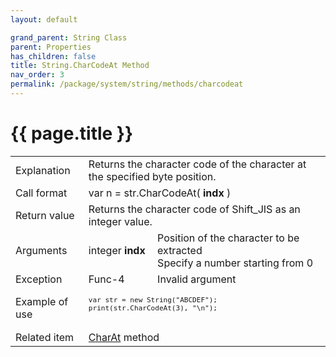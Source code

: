 ```yaml
---
layout: default

grand_parent: String Class
parent: Properties
has_children: false
title: String.CharCodeAt Method
nav_order: 3
permalink: /package/system/string/methods/charcodeat
---
```

# {{ page.title }}

<table>
  <tr>
    <td>Explanation</td>
    <td colspan="2">Returns the character code of the character at the specified byte position.</td>
  </tr>
  <tr>
    <td>Call format</td>
    <td colspan="2">var n = str.CharCodeAt( <b>indx</b> )</td>
  </tr>
  <tr>
    <td>Return value</td>
    <td colspan="2">Returns the character code of Shift_JIS as an integer value.</td>
  </tr>  
  <tr>
    <td>Arguments</td>
    <td>integer <b>indx</b></td>
    <td>Position of the character to be extracted<br>Specify a number starting from 0</td>
  </tr>
  <tr>
    <td>Exception</td>
    <td>Func-4</td>
    <td>Invalid argument</td>
  </tr>
  <tr>
    <td>Example of use</td>
    <td colspan="2"><code><pre>
var str = new String("ABCDEF");
print(str.CharCodeAt(3), "\n");
    </pre></code></td>
  </tr>
  <tr>
    <td>Related item</td>
    <td colspan="2"><a href="/package/system/string/methods/charat">CharAt</a> method</td>
  </tr>
</table>